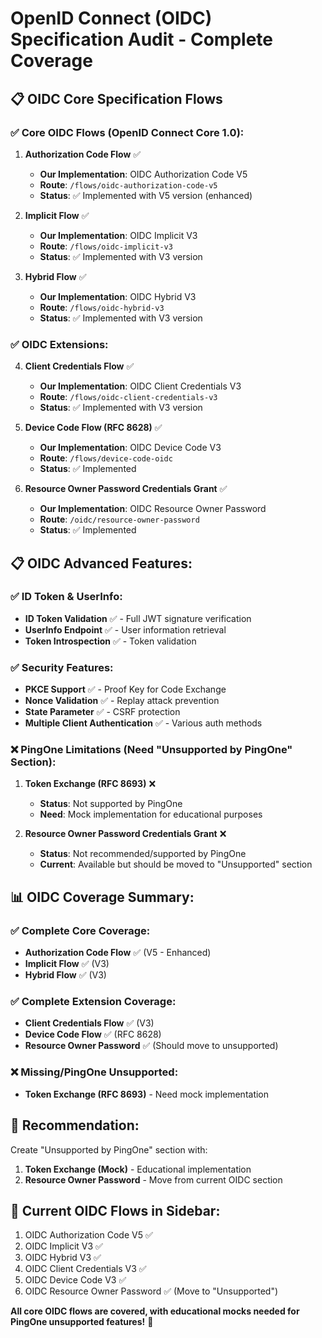 # OpenID Connect (OIDC) Specification Audit - Complete Coverage

## 📋 OIDC Core Specification Flows

### ✅ Core OIDC Flows (OpenID Connect Core 1.0):

1. **Authorization Code Flow** ✅
   - **Our Implementation**: OIDC Authorization Code V5
   - **Route**: `/flows/oidc-authorization-code-v5`
   - **Status**: ✅ Implemented with V5 version (enhanced)

2. **Implicit Flow** ✅
   - **Our Implementation**: OIDC Implicit V3
   - **Route**: `/flows/oidc-implicit-v3`
   - **Status**: ✅ Implemented with V3 version

3. **Hybrid Flow** ✅
   - **Our Implementation**: OIDC Hybrid V3
   - **Route**: `/flows/oidc-hybrid-v3`
   - **Status**: ✅ Implemented with V3 version

### ✅ OIDC Extensions:

4. **Client Credentials Flow** ✅
   - **Our Implementation**: OIDC Client Credentials V3
   - **Route**: `/flows/oidc-client-credentials-v3`
   - **Status**: ✅ Implemented with V3 version

5. **Device Code Flow (RFC 8628)** ✅
   - **Our Implementation**: OIDC Device Code V3
   - **Route**: `/flows/device-code-oidc`
   - **Status**: ✅ Implemented

6. **Resource Owner Password Credentials Grant** ✅
   - **Our Implementation**: OIDC Resource Owner Password
   - **Route**: `/oidc/resource-owner-password`
   - **Status**: ✅ Implemented

## 📋 OIDC Advanced Features:

### ✅ ID Token & UserInfo:
- **ID Token Validation** ✅ - Full JWT signature verification
- **UserInfo Endpoint** ✅ - User information retrieval
- **Token Introspection** ✅ - Token validation

### ✅ Security Features:
- **PKCE Support** ✅ - Proof Key for Code Exchange
- **Nonce Validation** ✅ - Replay attack prevention
- **State Parameter** ✅ - CSRF protection
- **Multiple Client Authentication** ✅ - Various auth methods

### ❌ **PingOne Limitations** (Need "Unsupported by PingOne" Section):

1. **Token Exchange (RFC 8693)** ❌
   - **Status**: Not supported by PingOne
   - **Need**: Mock implementation for educational purposes

2. **Resource Owner Password Credentials Grant** ❌
   - **Status**: Not recommended/supported by PingOne
   - **Current**: Available but should be moved to "Unsupported" section

## 📊 OIDC Coverage Summary:

### ✅ **Complete Core Coverage**:
- **Authorization Code Flow** ✅ (V5 - Enhanced)
- **Implicit Flow** ✅ (V3)
- **Hybrid Flow** ✅ (V3)

### ✅ **Complete Extension Coverage**:
- **Client Credentials Flow** ✅ (V3)
- **Device Code Flow** ✅ (RFC 8628)
- **Resource Owner Password** ✅ (Should move to unsupported)

### ❌ **Missing/PingOne Unsupported**:
- **Token Exchange (RFC 8693)** - Need mock implementation

## 🎯 **Recommendation**:
Create "Unsupported by PingOne" section with:
1. **Token Exchange (Mock)** - Educational implementation
2. **Resource Owner Password** - Move from current OIDC section

## 📝 **Current OIDC Flows in Sidebar**:
1. OIDC Authorization Code V5 ✅
2. OIDC Implicit V3 ✅
3. OIDC Hybrid V3 ✅
4. OIDC Client Credentials V3 ✅
5. OIDC Device Code V3 ✅
6. OIDC Resource Owner Password ✅ (Move to "Unsupported")

**All core OIDC flows are covered, with educational mocks needed for PingOne unsupported features!** 🎉


